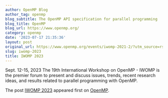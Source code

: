 ```yaml
---
author: OpenMP Blog
author_tag: openmp
blog_subtitle: The OpenMP API specification for parallel programming
blog_title: OpenMP
blog_url: https://www.openmp.org/
category: openmp
date: '2023-07-17 21:35:36'
layout: post
original_url: https://www.openmp.org/events/iwomp-2021-2/?utm_source=rss&utm_medium=rss&utm_campaign=iwomp-2021-2
slug: iwomp-2023
title: IWOMP 2023
---
```


<p>Sept. 12-15, 2023  The 19th International Workshop on OpenMP - IWOMP is the premier forum to present and discuss issues, trends, recent research ideas, and results related to parallel programming with OpenMP.</p>

<p>The post <a href="https://www.openmp.org/events/iwomp-2021-2/" rel="nofollow">IWOMP 2023</a> appeared first on <a href="https://www.openmp.org" rel="nofollow">OpenMP</a>.</p>